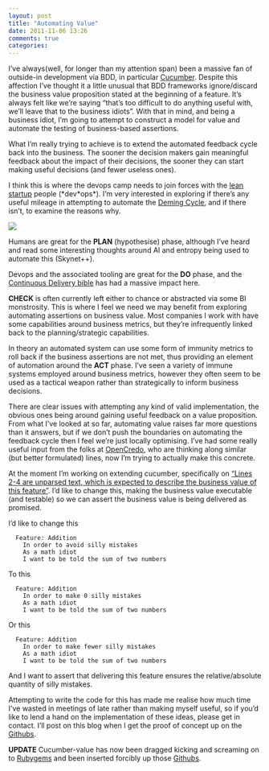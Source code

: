 ```yaml
---
layout: post
title: "Automating Value"
date: 2011-11-06 13:26
comments: true
categories: 
---
```

I’ve always(well, for longer than my attention span) been a massive fan of outside-in development via BDD, in particular [Cucumber](http://cukes.info). Despite this affection I’ve thought it a little unusual that BDD frameworks ignore/discard the business value proposition stated at the beginning of a feature. It’s always felt like we’re saying “that’s too difficult to do anything useful with, we’ll leave that to the business idiots”. With that in mind, and being a business idiot, I’m going to attempt to construct a model for value and automate the testing of business-based assertions.

What I’m really trying to achieve is to extend the automated feedback cycle back into the business. The sooner the decision makers gain meaningful feedback about the impact of their decisions, the sooner they can start making useful decisions (and fewer useless ones).

I think this is where the devops camp needs to join forces with the [lean startup](http://www.amazon.com/Lean-Startup-Entrepreneurs-Continuous-Innovation/dp/0307887898) people (\*dev\*ops\*). I’m very interested in exploring if there’s any useful mileage in attempting to automate the [Deming Cycle](http://en.wikipedia.org/wiki/PDCA), and if there isn’t, to examine the reasons why.

![](http://upload.wikimedia.org/wikipedia/commons/thumb/7/7a/PDCA_Cycle.svg/400px-PDCA_Cycle.svg.png)

Humans are great for the **PLAN** (hypothesise) phase, although I’ve heard and read some interesting thoughts around AI and entropy being used to automate this (Skynet++).

Devops and the associated tooling are great for the **DO** phase, and the [Continuous Delivery bible](http://www.amazon.com/Continuous-Delivery-Deployment-Automation-Addison-Wesley/dp/0321601912) has had a massive impact here.

**CHECK** is often currently left either to chance or abstracted via some BI monstrosity. This is where I feel we need we may benefit from exploring automating assertions on business value. Most companies I work with have some capabilities around business metrics, but they’re infrequently linked back to the planning/strategic capabilities.

In theory an automated system can use some form of immunity metrics to roll back if the business assertions are not met, thus providing an element of automation around the **ACT** phase. I’ve seen a variety of immune systems employed around business metrics, however they often seem to be used as a tactical weapon rather than strategically to inform business decisions.

There are clear issues with attempting any kind of valid implementation, the obvious ones being around gaining useful feedback on a value proposition. From what I’ve looked at so far, automating value raises far more questions than it answers, but if we don’t push the boundaries on automating the feedback cycle then I feel we’re just locally optimising. I’ve had some really useful input from the folks at [OpenCredo](http://www.opencredo.com/), who are thinking along similar (but better formulated) lines, now I’m trying to actually make this concrete.

At the moment I’m working on extending cucumber, specifically on [“Lines 2-4 are unparsed text, which is expected to describe the business value of this feature”](https://github.com/cucumber/cucumber/wiki/Gherkin). I’d like to change this, making the business value executable (and testable) so we can assert the business value is being delivered as promised.

I’d like to change this

      Feature: Addition
        In order to avoid silly mistakes
        As a math idiot
        I want to be told the sum of two numbers

To this

      Feature: Addition
        In order to make 0 silly mistakes
        As a math idiot
        I want to be told the sum of two numbers

Or this

      Feature: Addition
        In order to make fewer silly mistakes
        As a math idiot
        I want to be told the sum of two numbers

And I want to assert that delivering this feature ensures the relative/absolute quantity of silly mistakes.

Attempting to write the code for this has made me realise how much time I've wasted in meetings of late rather than making myself useful, so if you’d like to lend a hand on the implementation of these ideas, please get in contact. I’ll post on this blog when I get the proof of concept up on the [Githubs](https://github.com/hatofmonkeys).

**UPDATE** Cucumber-value has now been dragged kicking and screaming on to [Rubygems](https://rubygems.org/gems/cucumber-value) and been inserted forcibly up those [Githubs](https://github.com/hatofmonkeys/cucumber-value).